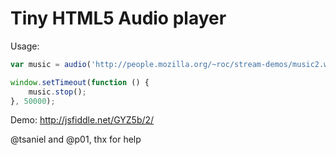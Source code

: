 Tiny HTML5 Audio player
=========

Usage:

```javascript
var music = audio('http://people.mozilla.org/~roc/stream-demos/music2.webm'); // should play

window.setTimeout(function () {
    music.stop();
}, 50000);
```

Demo: http://jsfiddle.net/GYZ5b/2/

@tsaniel and @p01, thx for help 